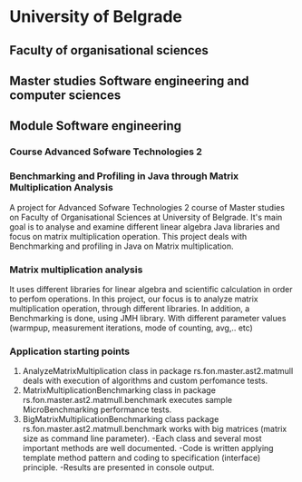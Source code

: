 # University of Belgrade
## Faculty of organisational sciences
## Master studies Software engineering and computer sciences
## Module Software engineering
### Course Advanced Sofware Technologies 2

### Benchmarking and Profiling in Java through Matrix Multiplication Analysis
A project for Advanced Sofware Technologies 2 course of Master studies on Faculty of Organisational Sciences at University of Belgrade.
It's main goal is to analyse and examine different linear algebra Java libraries and focus on matrix multiplication operation. This project deals with Benchmarking and profiling in Java on Matrix multiplication.

### Matrix multiplication analysis
It uses different libraries for linear algebra and scientific calculation in order to perfom operations.
In this project, our focus is  to analyze matrix multiplication operation, through different libraries.
In addition, a Benchmarking is done, using JMH library. With different parameter values (warmpup, measurement iterations, mode of counting, avg,.. etc)

### Application starting points
1. AnalyzeMatrixMultiplication class in package rs.fon.master.ast2.matmull deals with execution of algorithms and custom perfomance tests.
2. MatrixMultiplicationBenchmarking class in package rs.fon.master.ast2.matmull.benchmark executes sample MicroBenchmarking performance tests.
3. BigMatrixMultiplicationBenchmarking class package rs.fon.master.ast2.matmull.benchmark works with big matrices (matrix size as command line parameter).
 -Each class and several most important methods are well documented.
 -Code is written applying template method pattern and coding to specification (interface) principle.
 -Results are presented in console output.
 
